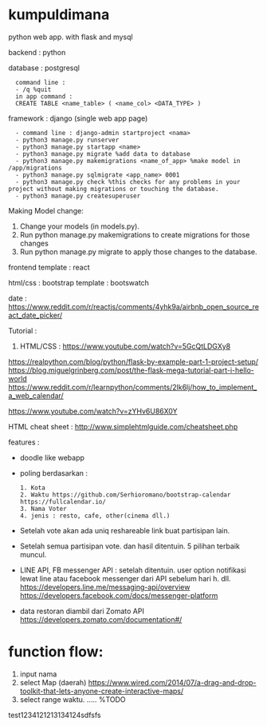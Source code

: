 # kumpuldimana
python web app. with flask and mysql

backend : python

database : postgresql

      command line :
      - /q %quit
      in app command :
      CREATE TABLE <name_table> ( <name_col> <DATA_TYPE> )
      

framework : django (single web app page)

      - command line : django-admin startproject <nama>
      - python3 manage.py runserver
      - python3 manage.py startapp <name>
      - python3 manage.py migrate %add data to database
      - python3 manage.py makemigrations <name_of_app> %make model in /app/migrations
      - python3 manage.py sqlmigrate <app_name> 0001
      - python3 manage.py check %this checks for any problems in your project without making migrations or touching the database.
      - python3 manage.py createsuperuser
      
      
Making Model change: 
1. Change your models (in models.py).
2. Run python manage.py makemigrations to create migrations for those changes
3. Run python manage.py migrate to apply those changes to the database.

frontend template : react

html/css : bootstrap
template : bootswatch

date : https://www.reddit.com/r/reactjs/comments/4yhk9a/airbnb_open_source_react_date_picker/

Tutorial : 
1. HTML/CSS : https://www.youtube.com/watch?v=5GcQtLDGXy8

https://realpython.com/blog/python/flask-by-example-part-1-project-setup/
https://blog.miguelgrinberg.com/post/the-flask-mega-tutorial-part-i-hello-world
https://www.reddit.com/r/learnpython/comments/2lk6lj/how_to_implement_a_web_calendar/

https://www.youtube.com/watch?v=zYHv6U86X0Y

HTML cheat sheet : http://www.simplehtmlguide.com/cheatsheet.php


features :
- doodle like webapp

- poling berdasarkan :



      1. Kota
      2. Waktu https://github.com/Serhioromano/bootstrap-calendar https://fullcalendar.io/
      3. Nama Voter
      4. jenis : resto, cafe, other(cinema dll.)
      
- Setelah vote akan ada uniq reshareable link buat partisipan lain.
- Setelah semua partisipan vote. dan hasil ditentuin. 5 pilihan terbaik muncul.

- LINE API, FB messenger API : setelah ditentuin. user option notifikasi lewat line atau facebook messenger dari API sebelum hari h. dll. https://developers.line.me/messaging-api/overview
  https://developers.facebook.com/docs/messenger-platform
- data restoran diambil dari Zomato API https://developers.zomato.com/documentation#/

# function flow:
1. input nama
2. select Map (daerah) https://www.wired.com/2014/07/a-drag-and-drop-toolkit-that-lets-anyone-create-interactive-maps/
3. select range waktu.
..... %TODO


test1234121213134124sdfsfs

